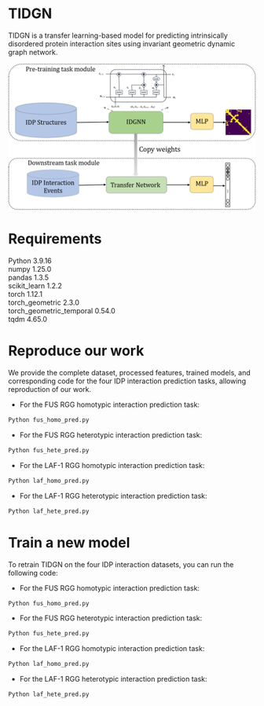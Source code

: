 # TIDGN
TIDGN is a transfer learning-based model for predicting intrinsically disordered protein interaction sites using invariant geometric dynamic graph network.

![TIDGN 示例图片](https://github.com/JingX-ops/TIDGN/blob/main/Image/TIDGN.png?raw=true)
# **Requirements**
Python 3.9.16  
numpy 1.25.0  
pandas 1.3.5  
scikit_learn 1.2.2  
torch 1.12.1  
torch_geometric 2.3.0  
torch_geometric_temporal 0.54.0  
tqdm 4.65.0  
# **Reproduce our work**
We provide the complete dataset, processed features, trained models, and corresponding code for the four IDP interaction prediction tasks, allowing reproduction of our work.
- For the FUS RGG homotypic interaction prediction task:
```bash
Python fus_homo_pred.py
```
- For the FUS RGG heterotypic interaction prediction task:
```bash
Python fus_hete_pred.py
```
- For the LAF-1 RGG homotypic interaction prediction task:
```bash
Python laf_homo_pred.py
```
- For the LAF-1 RGG heterotypic interaction prediction task:
```bash
Python laf_hete_pred.py
```

# **Train a new model**
To retrain TIDGN on the four IDP interaction datasets, you can run the following code:
- For the FUS RGG homotypic interaction prediction task:  
```bash
Python fus_homo_pred.py
```
- For the FUS RGG heterotypic interaction prediction task:  
```bash
Python fus_hete_pred.py
```
- For the LAF-1 RGG homotypic interaction prediction task:  
```bash
Python laf_homo_pred.py
```  
- For the LAF-1 RGG heterotypic interaction prediction task:  
```bash
Python laf_hete_pred.py
```  



